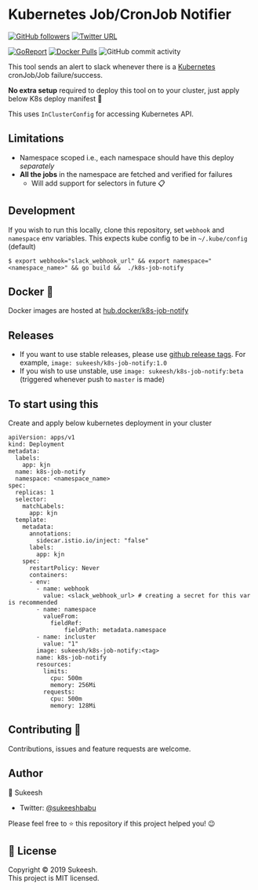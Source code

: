 # Kubernetes Job/CronJob Notifier 

[![GitHub followers](https://img.shields.io/github/followers/sukeesh?label=Follow&style=social)](https://github.com/sukeesh)
[![Twitter URL](https://img.shields.io/twitter/url?style=social&url=https%3A%2F%2Fgithub.com%2Fsukeesh%2Fk8s-job-notify)](https://twitter.com/intent/tweet?url=https%3A%2F%2Fgithub.com%2Fsukeesh%2Fk8s-job-notify)


[![GoReport](https://goreportcard.com/badge/github.com/sukeesh/k8s-job-notify)](https://goreportcard.com/report/github.com/sukeesh/k8s-job-notify)
[![Docker Pulls](https://img.shields.io/docker/pulls/sukeesh/k8s-job-notify.svg?style=flat-square&logo=docker)](https://hub.docker.com/r/sukeesh/k8s-job-notify/tags)
![GitHub commit activity](https://img.shields.io/github/commit-activity/m/sukeesh/k8s-job-notify?color=red&logo=github&style=flat-square)


This tool sends an alert to slack whenever there is a [Kubernetes](https://github.com/kubernetes/kubernetes) cronJob/Job failure/success.

**No extra setup** required to deploy this tool on to your cluster, just apply below K8s deploy manifest 🎉  

This uses `InClusterConfig` for accessing Kubernetes API.

Limitations
-----
- Namespace scoped i.e., each namespace should have this deploy *separately*
- **All the jobs** in the namespace are fetched and verified for failures
  - Will add support for selectors in future 📋 
   
Development
----
If you wish to run this locally, clone this repository, set `webhook` and `namespace` env variables.
This expects kube config to be in `~/.kube/config` (default)
```$xslt
$ export webhook="slack_webhook_url" && export namespace="<namespace_name>" && go build &&  ./k8s-job-notify
```

Docker 🐳
--- 
Docker images are hosted at [hub.docker/k8s-job-notify](https://hub.docker.com/r/sukeesh/k8s-job-notify)

Releases
--
- If you want to use stable releases, please use [github release tags](https://github.com/sukeesh/k8s-job-notify/releases). For example, `image: sukeesh/k8s-job-notify:1.0`
- If you wish to use unstable, use `image: sukeesh/k8s-job-notify:beta` (triggered whenever push to `master` is made)

To start using this
---

Create and apply below kubernetes deployment in your cluster
```$xslt
apiVersion: apps/v1
kind: Deployment
metadata:
  labels:
    app: kjn
  name: k8s-job-notify
  namespace: <namespace_name>
spec:
  replicas: 1
  selector:
    matchLabels:
      app: kjn
  template:
    metadata:
      annotations:
        sidecar.istio.io/inject: "false"
      labels:
        app: kjn
    spec:
      restartPolicy: Never  
      containers:
      - env:
        - name: webhook
          value: <slack_webhook_url> # creating a secret for this var is recommended
        - name: namespace
          valueFrom:
            fieldRef:
                fieldPath: metadata.namespace
        - name: incluster
          value: "1"
        image: sukeesh/k8s-job-notify:<tag>
        name: k8s-job-notify
        resources:
          limits:
            cpu: 500m
            memory: 256Mi
          requests:
            cpu: 500m
            memory: 128Mi
```

Contributing 🤝
---
Contributions, issues and feature requests are welcome.

Author
---
👤 Sukeesh
- Twitter: [@sukeeshbabu](https://twitter.com/sukeeshbabu)

Please feel free to ⭐️ this repository if this project helped you! 😉

📝 License
---
Copyright © 2019 Sukeesh.<br>
This project is MIT licensed.

